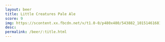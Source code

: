 ```yaml
---
layout: beer
title: Little Creatures Pale Ale
score: 9
img: https://scontent.xx.fbcdn.net/v/t1.0-0/p480x480/543882_10151461681178745_1285845134_n.jpg?oh=4b52bb8051895e06eded210362061184&oe=58921FE5
desc: 
permalink: /beer/:title.html
---
```


